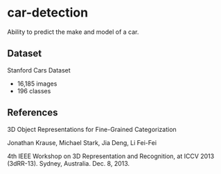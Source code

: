 # car-detection

Ability to predict the make and model of a car.

## Dataset 
Stanford Cars Dataset
- 16,185 images
- 196 classes

## References
3D Object Representations for Fine-Grained Categorization

Jonathan Krause, Michael Stark, Jia Deng, Li Fei-Fei

4th IEEE Workshop on 3D Representation and Recognition, at ICCV 2013 (3dRR-13). Sydney, Australia. Dec. 8, 2013.